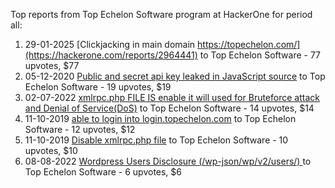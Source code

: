 Top reports from Top Echelon Software program at HackerOne for period all:

1. 29-01-2025 [Clickjacking in main domain https://topechelon.com/](https://hackerone.com/reports/2964441) to Top Echelon Software - 77 upvotes, $77
2. 05-12-2020 [Public and secret api key leaked in JavaScript source](https://hackerone.com/reports/1051029) to Top Echelon Software - 19 upvotes, $19
3. 02-07-2022 [xmlrpc.php FILE IS enable it will used for Bruteforce attack and Denial of Service(DoS)](https://hackerone.com/reports/1622867) to Top Echelon Software - 14 upvotes, $14
4. 11-10-2019 [able to login into login.topechelon.com](https://hackerone.com/reports/712318) to Top Echelon Software - 12 upvotes, $12
5. 11-10-2019 [Disable xmlrpc.php file](https://hackerone.com/reports/712321) to Top Echelon Software - 10 upvotes, $10
6. 08-08-2022 [Wordpress Users Disclosure (/wp-json/wp/v2/users/)  ](https://hackerone.com/reports/1663363) to Top Echelon Software - 6 upvotes, $6
